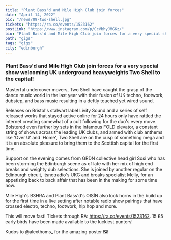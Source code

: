 ```yaml
---
title: "Plant Bass'd and Mile High Club join forces"
date: "April 14, 2022"
pic: "/news/09-two-shell.jpg"
tickets: "https://ra.co/events/1523162"
postLink: "https://www.instagram.com/p/CcVbhyJMGKz/"
bio: "Plant Bass'd and Mile High Club join forces for a very special show welcoming UK underground heavyweights Two Shell to the capital!..."
path: "gigs"
tags: "gigs"
city: "edinburgh"
---
```


### Plant Bass'd and Mile High Club join forces for a very special show welcoming UK underground heavyweights Two Shell to the capital!

Masterful undercover movers, Two Shell have caught the grasp of the dance music world in the last year with their fusion of UK techno, footwork, dubstep, and bass music resulting in a deftly touched yet wired sound.

Releases on Bristol's stalwart label Livity Sound and a series of self released works that stayed active online for 24 hours only have rattled the internet creating somewhat of a cult following for the duo's every move.
Bolstered even further by sets in the infamous FOLD elevator, a constant string of shows across the leading UK clubs, and armed with club anthems like 'Over U' and 'Home', Two Shell are on the cusp of something mega and it is an absolute pleasure to bring them to the Scottish capital for the first time.

Support on the evening comes from GRDN collective head girl Sosi who has been storming the Edinburgh scene as of late with her mix of high end breaks and weighty dub selections. She is joined by another regular on the Edinburgh circuit, itsnotradio's UKG and breaks specialist Melly, for an appetizing back to back affair that has been in the making for some time now.

Mile High's B3HRA and Plant Bass'd's OISÍN also lock horns in the build up for the first time in a live setting after notable radio show pairings that have crossed electro, techno, footwork, hip hop and more.

This will move fast! Tickets through RA: https://ra.co/events/1523162.
15 £5 early birds have been made available to the luckiest punters!

Kudos to @alexthoms\_ for the amazing poster 🖼
